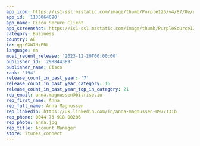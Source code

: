 ```yaml
---
app_icon: https://is1-ssl.mzstatic.com/image/thumb/Purple126/v4/87/0e/c9/870ec90a-d3ef-93c2-dec9-246214140bb0/SCIcon-0-1x_U007emarketing-0-7-0-85-220.png/1024x1024bb.png
app_id: '1135064690'
app_name: Cisco Secure Client
app_screenshot: https://is1-ssl.mzstatic.com/image/thumb/PurpleSource122/v4/a4/34/7d/a4347dea-14e5-1b01-4854-2848cc0e8d01/d15ba176-d8a6-4853-b8f5-f083f3328a9c_6.7-portrait.png/1284x2778bb.png
category: Business
country: AE
id: qqcGXW7HzPBL
language: en
most_recent_release: '2023-12-20T00:00:00'
publisher_id: '298844389'
publisher_name: Cisco
rank: '194'
release_count_in_past_year: '7'
release_count_in_past_year_category: 16
release_count_in_past_year_top_in_category: 21
rep_email: anna.magnussen@bitrise.io
rep_first_name: Anna
rep_full_name: Anna Magnussen
rep_linkedin: https://uk.linkedin.com/in/anna-magnussen-0977131b
rep_phone: 0044 73 918 00286
rep_photo: anna.jpg
rep_title: Account Manager
store: itunes_connect
---
```

